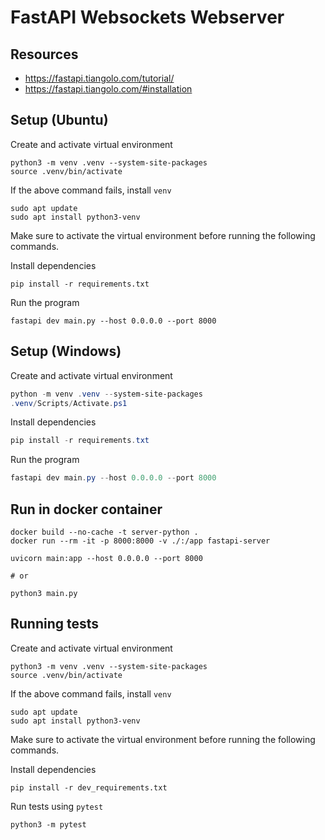 # FastAPI Websockets Webserver
## Resources
- https://fastapi.tiangolo.com/tutorial/
- https://fastapi.tiangolo.com/#installation

## Setup (Ubuntu)
Create and activate virtual environment
```shell
python3 -m venv .venv --system-site-packages
source .venv/bin/activate
```

If the above command fails, install `venv`
```shell
sudo apt update
sudo apt install python3-venv
```

Make sure to activate the virtual environment before running the following commands.

Install dependencies
```shell
pip install -r requirements.txt
```

Run the program
```shell
fastapi dev main.py --host 0.0.0.0 --port 8000
```

## Setup (Windows)
Create and activate virtual environment
```powershell
python -m venv .venv --system-site-packages
.venv/Scripts/Activate.ps1
```

Install dependencies
```powershell
pip install -r requirements.txt
```

Run the program
```powershell
fastapi dev main.py --host 0.0.0.0 --port 8000
```

## Run in docker container
```shell
docker build --no-cache -t server-python .
docker run --rm -it -p 8000:8000 -v ./:/app fastapi-server
```

```shell
uvicorn main:app --host 0.0.0.0 --port 8000

# or

python3 main.py
```

## Running tests
Create and activate virtual environment
```shell
python3 -m venv .venv --system-site-packages
source .venv/bin/activate
```

If the above command fails, install `venv`
```shell
sudo apt update
sudo apt install python3-venv
```

Make sure to activate the virtual environment before running the following commands.

Install dependencies
```shell
pip install -r dev_requirements.txt
```

Run tests using `pytest`
```shell
python3 -m pytest
```
